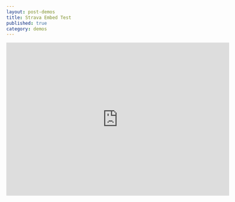 ```yaml
---
layout: post-demos
title: Strava Embed Test
published: true
category: demos
---
```


<iframe height='405' width='590' frameborder='0' allowtransparency='true' scrolling='no' src='https://www.strava.com/activities/832542811/embed/87717be6d84d0fbbf06e6c92c39e08d8793c31df'></iframe>
